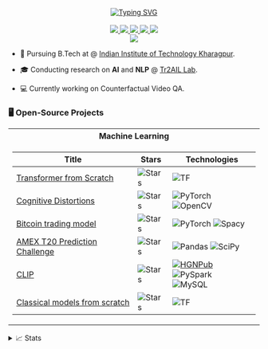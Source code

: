 <p align="center">
<a href="https://git.io/typing-svg"><img src="https://readme-typing-svg.demolab.com?font=Fira+Code&pause=1000&multiline=true&width=435&lines=Syed+Mohamad+Tawseeq;Undergraduate+Student+%7C+Researcher+;AI+%7C+Deep+Learning+%7C+NLP%7C+Multimodal+Learning" alt="Typing SVG" /></a>
</br>
</br>
<a href="https://tawseeq1.github.io/">
    <img src="https://img.shields.io/badge/Website-tawseeq.github.io-white?style=flat-square&logo=website">
</a>  
<a href="https://drive.google.com/file/d/1hLUva9t1Acsf1DfFuUEEqKwLALtu4xCi/view">
    <img src="https://img.shields.io/badge/PDF-CV-blue?style=flat-square&logo=adobe">
</a>  
<a href="http://linkedin.com/in/tawseeq/">
    <img src="https://img.shields.io/badge/-Linkedin-blue?style=flat-square&logo=linkedin">
</a>
<a href="mailto:theguysta56@gmail.com">
    <img src="https://img.shields.io/badge/-Email-red?style=flat-square&logo=gmail&logoColor=white">
</a>
<!-- <a href='https://scholar.google.com/citations?user=b___QQ8AAAAJ&hl=en&authuser=1&oi=sra' target="_blank">
    <img alt='GoogleScholar' src='https://img.shields.io/badge/Scholar-100000?style=flat&logo=GoogleScholar&logoColor=white&&color=0181FF'>
</a> -->
<a href="https://pypi.org/user/tawseeq/">
    <img src="https://img.shields.io/badge/PyPi-drkostas-blue?style=flat-square&logo=pypi&logoColor=white">
</a>
<!-- <a href="https://pypi.org/user/drkostas/">
    <img src="https://komarev.com/ghpvc/?username=drkostas&label=Visitors&color=0e75b6&style=flat" alt="googoldkhan" />
</a> -->

<br/> 

<!-- <a href="https://github.com/drkostas">
    <img src="https://github-readme-stats.vercel.app/api?username=drkostas&show_icons=true&count_private=true&show_icons=true&hide_border=true&hide_title=true&card_width=300px&hide_rank=true&bg_color=00000000&theme=dracula">
</a> -->

<a href="https://github.com/tawseeq1">
    <img src="https://github-stats-alpha.vercel.app/api?username=tawseeq1&cc=22272e&tc=37BCF6&ic=fff&bc=0000">
</a>

</p>

* 📖 Pursuing B.Tech at @ [Indian Institute of Technology Kharagpur](https://www.iitkgp.ac.in/). 

* 🎓 Conducting research on **AI** and **NLP** @ [Tr2AIL Lab](https://adityasomak.github.io/research/).

* 💻 Currently working on Counterfactual Video QA. 

### 🖥️ Open-Source Projects
<table>
<tr><th>Machine Learning </th>
<!--     <th>PyPi Packages</th> -->
</tr>
<tr><td>

|Title | Stars | Technologies|
|--|--|--|
| [Transformer from Scratch](https://github.com/tawseeq1/transformer) | <img alt="Stars" src="https://img.shields.io/github/stars/drkostas/Minecraft-AI?style=flat-square&labelColor=black"/> | ![TF](https://img.shields.io/badge/TF-black?style=flat-square&logo=tensorflow)|
| [Cognitive Distortions](https://github.com/tawseeq1/cognitive-distortions) | <img alt="Stars" src="https://img.shields.io/github/stars/drkostas/3D-Semantic-Segmentation?style=flat-square&labelColor=black"/> | ![PyTorch](https://img.shields.io/badge/PyTorch-black?style=flat-square&logo=pytorch) ![OpenCV](https://img.shields.io/badge/OpenCV-black?style=flat-square&logo=opencv)|
| [Bitcoin trading model](https://github.com/tawseeq1/Bitcoin_Trading_Model) | <img alt="Stars" src="https://img.shields.io/github/stars/drkostas/Bert-Question-Answering?style=flat-square&labelColor=black"/> | ![PyTorch](https://img.shields.io/badge/PyTorch-black?style=flat-square&logo=pytorch) ![Spacy](https://img.shields.io/badge/Spacy-black?style=flat-square&logo=spacy)|
| [AMEX T20 Prediction Challenge](https://github.com/tawseeq1/AMEX_T20_Prediction_Challenge) | <img alt="Stars" src="https://img.shields.io/github/stars/drkostas/accident-severity-prediction?style=flat-square&labelColor=black"/> | ![Pandas](https://img.shields.io/badge/Pandas-black?style=flat-square&logo=pandas) ![SciPy](https://img.shields.io/badge/SciPy-black?style=flat-square&logo=scipy)|
| [CLIP](https://github.com/tawseeq1/CLIP_implementation_-_fine_tuning) | <img alt="Stars" src="https://img.shields.io/github/stars/drkostas/HGN?style=flat-square&labelColor=black"/> | [![HGNPub](https://img.shields.io/badge/Published-black?style=flat-square&logo=googlescholar)](https://scholar.google.com/citations?view_op=view_citation&hl=en&user=b___QQ8AAAAJ&authuser=1&citation_for_view=b___QQ8AAAAJ:u5HHmVD_uO8C) ![PySpark](https://img.shields.io/badge/Spark-black?style=flat-square&logo=apachespark) <br> ![MySQL](https://img.shields.io/badge/MySQL-black?style=flat-square&logo=mysql)|
| [Classical models from scratch](https://github.com/tawseeq1/Classical_models_from_scratch) | <img alt="Stars" src="https://img.shields.io/github/stars/drkostas/covid19-vaccinations-predict?style=flat-square&labelColor=black"/> | ![TF](https://img.shields.io/badge/TF-black?style=flat-square&logo=tensorflow)|
</td>
<!-- <td>

|Title | Stars | Technologies|
|--|--|--|
| [High SQL](https://github.com/drkostas/high-sql) | <img alt="Stars" src="https://img.shields.io/github/stars/drkostas/high-sql?style=flat-square&labelColor=black"/> | [![SQLPyPi](https://img.shields.io/badge/PyPi-black?style=flat-square&logo=pypi)](https://pypi.org/project/high-sql/) ![MySQL](https://img.shields.io/badge/MySQL-black?style=flat-square&logo=mysql) <br> ![CircleCI](https://img.shields.io/badge/CI-black?style=flat-square&logo=circleci) [![SQLDown](https://static.pepy.tech/personalized-badge/high-sql?period=total&units=international_system&left_color=black&right_color=red&left_text=Downloads)](https://pepy.tech/project/high-sql) |
| [Cloud File Manager](https://github.com/drkostas/cloud-filemanager) | <img alt="Stars" src="https://img.shields.io/github/stars/drkostas/cloud-filemanager?style=flat-square&labelColor=black"/> | [![CloudPyPi](https://img.shields.io/badge/PyPi-black?style=flat-square&logo=pypi)](https://pypi.org/project/cloud-filemanager/) ![Dropbox](https://img.shields.io/badge/API-black?style=flat-square&logo=dropbox) <br> ![CircleCI](https://img.shields.io/badge/CI-black?style=flat-square&logo=circleci) [![CloudDown](https://static.pepy.tech/personalized-badge/cloud-filemanager?period=total&units=international_system&left_color=black&right_color=red&left_text=Downloads)](https://pepy.tech/project/cloud-filemanager)|
| [YAML Wrapper](https://github.com/drkostas/yaml-config-wrapper) | <img alt="Stars" src="https://img.shields.io/github/stars/drkostas/yaml-config-wrapper?style=flat-square&labelColor=black"/> | [![YamlPyPi](https://img.shields.io/badge/PyPi-black?style=flat-square&logo=pypi)](https://pypi.org/project/yaml-config-wrapper/)![CircleCI](https://img.shields.io/badge/CI-black?style=flat-square&logo=circleci) <br> [![YAMLDown](https://static.pepy.tech/personalized-badge/yaml-config-wrapper?period=total&units=international_system&left_color=black&right_color=red&left_text=Downloads)](https://pepy.tech/project/yaml-config-wrapper)|
| [Color Logger](https://github.com/drkostas/termcolor-logger) | <img alt="Stars" src="https://img.shields.io/github/stars/drkostas/termcolor-logger?style=flat-square&labelColor=black"/> | [![LogPyPi](https://img.shields.io/badge/PyPi-black?style=flat-square&logo=pypi)](https://pypi.org/project/termcolor-logger/) ![CircleCI](https://img.shields.io/badge/CI-black?style=flat-square&logo=circleci) <br>[![LogDown](https://static.pepy.tech/personalized-badge/termcolor-logger?period=total&units=international_system&left_color=black&right_color=red&left_text=Downloads)](https://pepy.tech/project/termcolor-logger)|
| [Email Sender](https://github.com/drkostas/pyemail-sender) | <img alt="Stars" src="https://img.shields.io/github/stars/drkostas/pyemail-sender?style=flat-square&labelColor=black"/> | [![MailPyPi](https://img.shields.io/badge/PyPi-black?style=flat-square&logo=pypi)](https://pypi.org/project/pyemail-sender/) ![Gmail](https://img.shields.io/badge/API-black?style=flat-square&logo=gmail) <br> ![CircleCI](https://img.shields.io/badge/CI-black?style=flat-square&logo=circleci) [![MailDown](https://static.pepy.tech/personalized-badge/pyemail-sender?period=total&units=international_system&left_color=black&right_color=red&left_text=Downloads)](https://pepy.tech/project/pyemail-sender) |
| [Benchmark Tools](https://github.com/drkostas/bench-utils) | <img alt="Stars" src="https://img.shields.io/github/stars/drkostas/bench-utils?style=flat-square&labelColor=black"/> | [![BenchPyPi](https://img.shields.io/badge/PyPi-black?style=flat-square&logo=pypi)](https://pypi.org/project/bench-utils/) ![CircleCI](https://img.shields.io/badge/CI-black?style=flat-square&logo=circleci) <br> [![BenchDown](https://static.pepy.tech/personalized-badge/bench-utils?period=total&units=international_system&left_color=black&right_color=red&left_text=Downloads)](https://pepy.tech/project/bench-utils) |

</td> -->
</tr>
</table>

<!-- <table>
<tr><th>Bots </th><th>Misc Projects </th></tr>
<tr><td>

|Title | Stars | Technologies|
|--|--|--|
| [Youtube Comment Bot](https://github.com/drkostas/Youtube-FirstCommentBot) | <img alt="Stars" src="https://img.shields.io/github/stars/drkostas/Youtube-FirstCommentBot?style=flat-square&labelColor=black"/> | ![YT](https://img.shields.io/badge/API-black?style=flat-square&logo=youtube) ![Gmail](https://img.shields.io/badge/API-black?style=flat-square&logo=gmail) ![Dropbox](https://img.shields.io/badge/API-black?style=flat-square&logo=dropbox)<br> ![MySQL](https://img.shields.io/badge/MySQL-black?style=flat-square&logo=mysql) ![RDS](https://img.shields.io/badge/RDS-black?style=flat-square&logo=amazonaws)<br> ![CircleCI](https://img.shields.io/badge/CI-black?style=flat-square&logo=circleci) ![Heroku](https://img.shields.io/badge/Heroku-black?style=flat-square&logo=heroku) |
| [Job Application Bot](https://github.com/drkostas/JobApplicationBot) | <img alt="Stars" src="https://img.shields.io/github/stars/drkostas/JobApplicationBot?style=flat-square&labelColor=black"/> | ![Gmail](https://img.shields.io/badge/API-black?style=flat-square&logo=gmail) ![Dropbox](https://img.shields.io/badge/API-black?style=flat-square&logo=dropbox)<br> ![MySQL](https://img.shields.io/badge/MySQL-black?style=flat-square&logo=mysql) ![RDS](https://img.shields.io/badge/RDS-black?style=flat-square&logo=amazonaws)<br> ![CircleCI](https://img.shields.io/badge/CI-black?style=flat-square&logo=circleci) ![Heroku](https://img.shields.io/badge/Heroku-black?style=flat-square&logo=heroku) |

</td><td>

|Title | Stars | Technologies|
|--|--|--|
| [Spotify Button Presser](https://github.com/drkostas/SpotiClick) | <img alt="Stars" src="https://img.shields.io/github/stars/drkostas/SpotiClick?style=flat-square&labelColor=black"/> | ![Raspberry](https://img.shields.io/badge/Raspberry-black?style=flat-square&logo=Raspberry) ![Spotify](https://img.shields.io/badge/API-black?style=flat-square&logo=spotify) <br> ![Switchbot](https://img.shields.io/badge/SwitchBot-black?style=flat-square&logo=arduino)|
| [Cross The Floor](https://github.com/drkostas/Cross-The-Floor) | <img alt="Stars" src="https://img.shields.io/github/stars/drkostas/Cross-The-Floor?style=flat-square&labelColor=black"/> | ![Sankey Diagram](https://img.shields.io/badge/Sankey-black?style=flat-square&logo=plotly) <br> ![Wiki](https://img.shields.io/badge/Scrapper-black?style=flat-square&logo=wikipedia)|
| [2D Shooter Game](https://github.com/drkostas/shooter-game-with-p5js) | <img alt="Stars" src="https://img.shields.io/github/stars/drkostas/shooter-game-with-p5js?style=flat-square&labelColor=black"/> | ![p5](https://img.shields.io/badge/P5.js-black?style=flat-square&logo=p5dotjs)|
| [Quantum Mechanics Quiz App](https://github.com/drkostas/Quantum-Mechanics-Quiz-App) | <img alt="Stars" src="https://img.shields.io/github/stars/drkostas/Quantum-Mechanics-Quiz-App?style=flat-square&labelColor=black"/> | ![android](https://img.shields.io/badge/App-black?style=flat-square&logo=android)|

</td></tr> </table> -->

<details>
<summary>📈 Stats</summary>
<br>
My Github Stats

![](http://github-profile-summary-cards.vercel.app/api/cards/profile-details?username=tawseeq1&theme=dracula) 

![](http://github-profile-summary-cards.vercel.app/api/cards/repos-per-language?username=tawseeq1&theme=dracula) 
![](http://github-profile-summary-cards.vercel.app/api/cards/most-commit-language?username=tawseeq1&theme=dracula)


<br>
</details>
